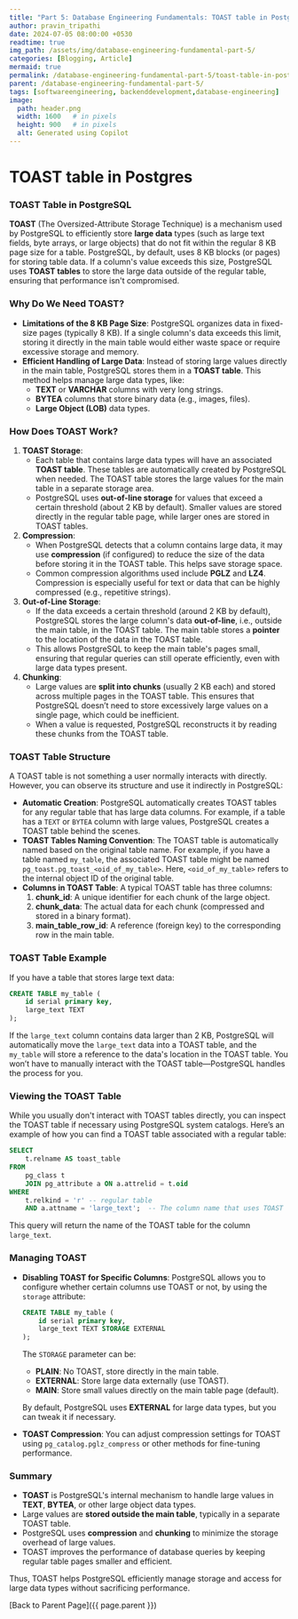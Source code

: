 ```yaml
---
title: "Part 5: Database Engineering Fundamentals: TOAST table in Postgres"
author: pravin_tripathi
date: 2024-07-05 08:00:00 +0530
readtime: true
img_path: /assets/img/database-engineering-fundamental-part-5/
categories: [Blogging, Article]
mermaid: true
permalink: /database-engineering-fundamental-part-5/toast-table-in-postgres/
parent: /database-engineering-fundamental-part-5/
tags: [softwareengineering, backenddevelopment,database-engineering]
image:
  path: header.png
  width: 1600   # in pixels
  height: 900   # in pixels
  alt: Generated using Copilot
---
```

# TOAST table in Postgres

### **TOAST Table in PostgreSQL**

**TOAST** (The Oversized-Attribute Storage Technique) is a mechanism used by PostgreSQL to efficiently store **large data** types (such as large text fields, byte arrays, or large objects) that do not fit within the regular 8 KB page size for a table. PostgreSQL, by default, uses 8 KB blocks (or pages) for storing table data. If a column's value exceeds this size, PostgreSQL uses **TOAST tables** to store the large data outside of the regular table, ensuring that performance isn't compromised.

### **Why Do We Need TOAST?**

- **Limitations of the 8 KB Page Size**: PostgreSQL organizes data in fixed-size pages (typically 8 KB). If a single column's data exceeds this limit, storing it directly in the main table would either waste space or require excessive storage and memory.
- **Efficient Handling of Large Data**: Instead of storing large values directly in the main table, PostgreSQL stores them in a **TOAST table**. This method helps manage large data types, like:
    - **TEXT** or **VARCHAR** columns with very long strings.
    - **BYTEA** columns that store binary data (e.g., images, files).
    - **Large Object (LOB)** data types.

### **How Does TOAST Work?**

1. **TOAST Storage**:
    - Each table that contains large data types will have an associated **TOAST table**. These tables are automatically created by PostgreSQL when needed. The TOAST table stores the large values for the main table in a separate storage area.
    - PostgreSQL uses **out-of-line storage** for values that exceed a certain threshold (about 2 KB by default). Smaller values are stored directly in the regular table page, while larger ones are stored in TOAST tables.
2. **Compression**:
    - When PostgreSQL detects that a column contains large data, it may use **compression** (if configured) to reduce the size of the data before storing it in the TOAST table. This helps save storage space.
    - Common compression algorithms used include **PGLZ** and **LZ4**. Compression is especially useful for text or data that can be highly compressed (e.g., repetitive strings).
3. **Out-of-Line Storage**:
    - If the data exceeds a certain threshold (around 2 KB by default), PostgreSQL stores the large column's data **out-of-line**, i.e., outside the main table, in the TOAST table. The main table stores a **pointer** to the location of the data in the TOAST table.
    - This allows PostgreSQL to keep the main table's pages small, ensuring that regular queries can still operate efficiently, even with large data types present.
4. **Chunking**:
    - Large values are **split into chunks** (usually 2 KB each) and stored across multiple pages in the TOAST table. This ensures that PostgreSQL doesn’t need to store excessively large values on a single page, which could be inefficient.
    - When a value is requested, PostgreSQL reconstructs it by reading these chunks from the TOAST table.

### **TOAST Table Structure**

A TOAST table is not something a user normally interacts with directly. However, you can observe its structure and use it indirectly in PostgreSQL:

- **Automatic Creation**: PostgreSQL automatically creates TOAST tables for any regular table that has large data columns. For example, if a table has a `TEXT` or `BYTEA` column with large values, PostgreSQL creates a TOAST table behind the scenes.
- **TOAST Tables Naming Convention**: The TOAST table is automatically named based on the original table name. For example, if you have a table named `my_table`, the associated TOAST table might be named `pg_toast.pg_toast_<oid_of_my_table>`. Here, `<oid_of_my_table>` refers to the internal object ID of the original table.
- **Columns in TOAST Table**:
A typical TOAST table has three columns:
    1. **chunk_id**: A unique identifier for each chunk of the large object.
    2. **chunk_data**: The actual data for each chunk (compressed and stored in a binary format).
    3. **main_table_row_id**: A reference (foreign key) to the corresponding row in the main table.

### **TOAST Table Example**

If you have a table that stores large text data:

```sql
CREATE TABLE my_table (
    id serial primary key,
    large_text TEXT
);

```

If the `large_text` column contains data larger than 2 KB, PostgreSQL will automatically move the `large_text` data into a TOAST table, and the `my_table` will store a reference to the data's location in the TOAST table. You won’t have to manually interact with the TOAST table—PostgreSQL handles the process for you.

### **Viewing the TOAST Table**

While you usually don't interact with TOAST tables directly, you can inspect the TOAST table if necessary using PostgreSQL system catalogs. Here’s an example of how you can find a TOAST table associated with a regular table:

```sql
SELECT
    t.relname AS toast_table
FROM
    pg_class t
    JOIN pg_attribute a ON a.attrelid = t.oid
WHERE
    t.relkind = 'r' -- regular table
    AND a.attname = 'large_text';  -- The column name that uses TOAST

```

This query will return the name of the TOAST table for the column `large_text`.

### **Managing TOAST**

- **Disabling TOAST for Specific Columns**: PostgreSQL allows you to configure whether certain columns use TOAST or not, by using the `storage` attribute:
    
    ```sql
    CREATE TABLE my_table (
        id serial primary key,
        large_text TEXT STORAGE EXTERNAL
    );
    
    ```
    
    The `STORAGE` parameter can be:
    
    - **PLAIN**: No TOAST, store directly in the main table.
    - **EXTERNAL**: Store large data externally (use TOAST).
    - **MAIN**: Store small values directly on the main table page (default).
    
    By default, PostgreSQL uses **EXTERNAL** for large data types, but you can tweak it if necessary.
    
- **TOAST Compression**: You can adjust compression settings for TOAST using `pg_catalog.pglz_compress` or other methods for fine-tuning performance.

### **Summary**

- **TOAST** is PostgreSQL's internal mechanism to handle large values in **TEXT**, **BYTEA**, or other large object data types.
- Large values are **stored outside the main table**, typically in a separate TOAST table.
- PostgreSQL uses **compression** and **chunking** to minimize the storage overhead of large values.
- TOAST improves the performance of database queries by keeping regular table pages smaller and efficient.

Thus, TOAST helps PostgreSQL efficiently manage storage and access for large data types without sacrificing performance.

[Back to Parent Page]({{ page.parent }})